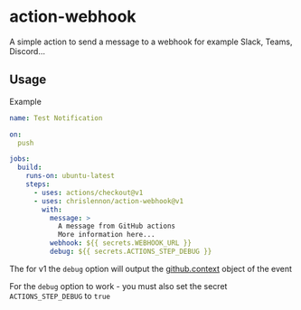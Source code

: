 # action-webhook

A simple action to send a message to a webhook for example Slack, Teams, Discord...

## Usage

Example
````yaml
name: Test Notification

on:
  push

jobs:
  build:
    runs-on: ubuntu-latest
    steps:
      - uses: actions/checkout@v1
      - uses: chrislennon/action-webhook@v1
        with:
          message: >
            A message from GitHub actions
            More information here...
          webhook: ${{ secrets.WEBHOOK_URL }}
          debug: ${{ secrets.ACTIONS_STEP_DEBUG }}
````

The for v1 the `debug` option will output the [github.context](https://github.com/actions/toolkit/tree/master/packages/github) object of the event

For the `debug` option to work - you must also set the secret `ACTIONS_STEP_DEBUG` to `true` 
